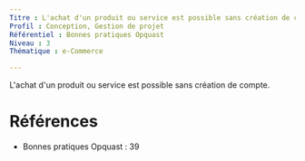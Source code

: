 ```yaml
---
Titre : L'achat d'un produit ou service est possible sans création de compte.
Profil : Conception, Gestion de projet
Référentiel : Bonnes pratiques Opquast
Niveau : 3
Thématique : e-Commerce

---
```

L'achat d'un produit ou service est possible sans création de compte.

# Références

*   Bonnes pratiques Opquast : 39